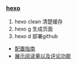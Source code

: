 ### [hexo](https://hexo.io/zh-cn/docs/)

1. hexo clean 清楚缓存
2. hexo g 生成页面
3. hexo d 部署github

- [配置指南](https://hexo.fluid-dev.com/docs/guide/#%E5%85%B3%E4%BA%8E%E6%8C%87%E5%8D%97)
- [展示阅读量以及评论功能](https://blog.csdn.net/yaorongke/article/details/119089190)